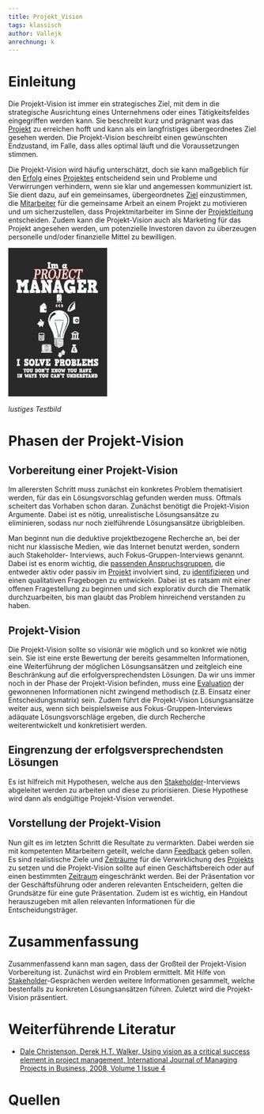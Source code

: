 ```yaml
---
title: Projekt_Vision
tags: klassisch
author: Vallejk
anrechnung: k
---
```


# Einleitung

Die Projekt-Vision ist immer ein strategisches Ziel, mit dem in die strategische Ausrichtung eines Unternehmens oder eines Tätigkeitsfeldes eingegriffen werden 
kann. Sie beschreibt kurz und prägnant was das [Projekt](Projekt.md) zu erreichen hofft und kann als ein langfristiges übergeordnetes Ziel gesehen werden. Die 
Projekt-Vision beschreibt einen gewünschten Endzustand, im Falle, dass alles optimal läuft und die Voraussetzungen stimmen.

Die Projekt-Vision wird häufig unterschätzt, doch sie kann maßgeblich für den [Erfolg](Erfolgsmessung.md) eines [Projektes](Projekt.md) entscheidend sein und 
Probleme und Verwirrungen verhindern, wenn sie klar und angemessen kommuniziert ist. 
Sie dient dazu, auf ein gemeinsames, übergeordnetes [Ziel](Zielbeziehungen.md) einzustimmen, die [Mitarbeiter](Projektmitarbeiter.md) für die gemeinsame Arbeit an 
einem Projekt zu motivieren und um sicherzustellen, dass Projektmitarbeiter im Sinne der [Projektleitung](Projektleiter.md) entscheiden.
Zudem kann die Projekt-Vision auch als Marketing für das Projekt angesehen werden, um potenzielle Investoren davon zu überzeugen personelle und/oder finanzielle 
Mittel zu bewilligen. 

![Beispielabbildung](Projekt_Vision/test-file.jpg)

*lustiges Testbild*

# Phasen der Projekt-Vision

## Vorbereitung einer Projekt-Vision

Im allerersten Schritt muss zunächst ein konkretes Problem thematisiert werden, für das ein Lösungsvorschlag gefunden werden muss. Oftmals scheitert das Vorhaben 
schon daran. Zunächst benötigt die Projekt-Vision Argumente. Dabei ist es nötig, unrealistische Lösungsansätze zu eliminieren, sodass nur noch zielführende 
Lösungsansätze übrigbleiben. 

Man beginnt nun die deduktive projektbezogene Recherche an, bei der nicht nur klassische Medien, wie das Internet benutzt werden, sondern auch Stakeholder-
Interviews, auch Fokus-Gruppen-Interviews genannt.
Dabei ist es enorm wichtig, die [passenden Anspruchsgruppen](Stakeholder_Register.md), die entweder aktiv oder passiv im [Projekt](Projekt.md) involviert sind, zu 
[identifizieren](Stakeholderanalyse.md) und einen qualitativen Fragebogen zu entwickeln.
Dabei ist es ratsam mit einer offenen Fragestellung zu beginnen und sich explorativ durch die Thematik durchzuarbeiten, bis man glaubt das Problem hinreichend 
verstanden zu haben.

## Projekt-Vision

Die Projekt-Vision sollte so visionär wie möglich und so konkret wie nötig sein. Sie ist eine erste Bewertung der bereits gesammelten Informationen, eine 
Weiterführung der möglichen Lösungsansätzen und zeitgleich eine Beschränkung auf die erfolgversprechendsten Lösungen. 
Da wir uns immer noch in der Phase der Projekt-Vision befinden, muss eine [Evaluation](Evaluation.md) der gewonnenen Informationen nicht zwingend methodisch (z.B. 
Einsatz einer Entscheidungsmatrix) sein. Zudem führt die Projekt-Vision Lösungsansätze weiter aus, wenn sich beispielsweise aus Fokus-Gruppen-Interviews adäquate 
Lösungsvorschläge ergeben, die durch Recherche weiterentwickelt und konkretisiert werden. 

## Eingrenzung der erfolgsversprechendsten Lösungen

Es ist hilfreich mit Hypothesen, welche aus den [Stakeholder](Stakeholder_Register.md)-Interviews abgeleitet werden zu arbeiten und diese zu priorisieren. 
Diese Hypothese wird dann als endgültige Projekt-Vision verwendet.

## Vorstellung der Projekt-Vision

Nun gilt es im letzten Schritt die Resultate zu vermarkten. Dabei werden sie mit kompetenten Mitarbeitern geteilt, welche dann [Feedback](Feedback_Methoden.md) 
geben sollen. Es sind realistische Ziele und [Zeiträume](Zeitplanung.md) für die Verwirklichung des [Projekts](Projekt.md) zu setzen und die Projekt-Vision sollte 
auf einen Geschäftsbereich oder auf einen bestimmten [Zeitraum](Zeitplanung.md) eingeschränkt werden.
Bei der Präsentation vor der Geschäftsführung oder anderen relevanten Entscheidern, gelten die Grundsätze für eine gute Präsentation. Zudem ist es wichtig, ein 
Handout herauszugeben mit allen relevanten Informationen für die Entscheidungsträger.

# Zusammenfassung

Zusammenfassend kann man sagen, dass der Großteil der Projekt-Vision Vorbereitung ist.
Zunächst wird ein Problem ermittelt. Mit Hilfe von [Stakeholder](Stakeholder_Register.md)-Gesprächen werden weitere Informationen gesammelt, welche bestenfalls zu 
konkreten Lösungsansätzen führen. Zuletzt wird die Projekt-Vision präsentiert.

# Weiterführende Literatur

* [Dale Christenson, Derek H.T. Walker, Using vision as a critical success element in project management, International Journal of Managing Projects in Business, 2008, Volume 1 Issue 4](https://www.emerald.com/insight/content/doi/10.1108/17538370810906291/full/html?casa_token=E_uiN0GA_OwAAAAA:ZKu-OzSQ_klpzC6hn2LimyB_Fk9pygs4Qc2cS3n8nUIlykGkn_yf37sPDyilv7eLjsb7E1EfH-jhLbc74ApzqvhaV_LIqG3a9GetZi9T_niSnwrcbXs)

# Quellen

[^1]: [Werden Sie zum Visionär: Wie man eine Projekt-Vision entwicklet](https://www.coliquio-insights.de/wie-sie-eine-projekt-vision-entwickeln/)
[^2]: [7 Schritte zum Schreiben eines effektiven Projektvision-Statements](https://teamhood.com/de/produktivitat/7-schritte-projektvision-statement/)
[^3]: [Basic Formatting Syntax for GitHub flavored Markdown](https://docs.github.com/en/github/writing-on-github/getting-started-with-writing-and-formatting-on-github/basic-writing-and-formatting-syntax)
[^4]: [Advanced Formatting Syntax for GitHub flavored Markdown](https://docs.github.com/en/github/writing-on-github/working-with-advanced-formatting/organizing-information-with-tables)

